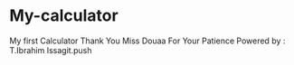 # My-calculator
My first Calculator
Thank You Miss Douaa For Your Patience
Powered by : T.Ibrahim Issagit.push
